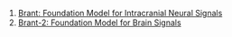 1. [Brant: Foundation Model for Intracranial Neural Signals](https://proceedings.neurips.cc/paper_files/paper/2023/file/535915d26859036410b0533804cee788-Paper-Conference.pdf)
2. [Brant-2: Foundation Model for Brain Signals](https://arxiv.org/html/2402.10251v3)
